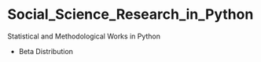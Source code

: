 # Social_Science_Research_in_Python
Statistical and Methodological Works in Python

* Beta Distribution
